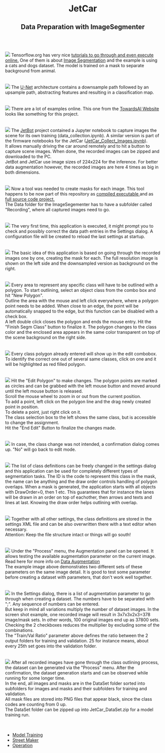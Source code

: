 <h1 style="text-align: center;">JetCar</h1>
<h2 style="text-align: center;">Data Preparation with ImageSegmenter</h2>
<br><br>
<br><img src="assets/images/data_preparation/01-catsndogs.jpg"/>
Tensorflow.org has very nice <a href="https://www.tensorflow.org/tutorials/images/segmentation">tutorials to go through and even execute online.</a> One of them is about <a href="https://www.tensorflow.org/tutorials/images/segmentation">Image Segmentation</a> and the example is using a cats and dogs dataset. The model is trained on a mask to separate background from animal.
<br><br>
<br><img src="assets/images/data_preparation/02-unet.jpg"/>
The <a href="https://lmb.informatik.uni-freiburg.de/people/ronneber/u-net/">U-Net</a> architecture contains a downsample path followed by an upsample path, abstracting features and resulting in a classification map. 
<br><br>
<br><img src="assets/images/data_preparation/03-towardsai.jpg"/>
There are a lot of examples online. This one from the <a href="https://towardsai.net/p/l/machine-learning-7">TowardsAI Website</a> looks like something for this project.
<br><br>
<br><img src="assets/images/data_preparation/04-capture.jpg"/>
The <a href="https://github.com/NVIDIA-AI-IOT/jetbot">JetBot</a> project contained a Jupyter notebook to capture images the scene for its own training (data_collection.ipynb). A similar version is part of the firmware notebooks for the JetCar (<a href="https://github.com/StefansAI/JetCar/tree/main/firmware/jetcar/notebooks/JetCar_Collect_Images.ipynb">JetCar_Collect_Images.ipynb</a>).<br>It allows manually driving the car around remotely and to hit a button to capture scene images. When done, the recorded images can be zipped and downloaded to the PC.<br>
JetBot and JetCar use image sizes of 224x224 for the inference. For better data augmentation however, the recorded images are here 4 times as big in both dimensions. 
<br><br>
<br><img src="assets/images/data_preparation/05-Data.jpg"/>
Now a tool was needed to create masks for each image. This tool happens to be now part of this repository as <a href="https://github.com/StefansAI/JetCar/tree/main/tools/bin/ImageSegmenter">compiled executable </a>and as <a href="https://github.com/StefansAI/JetCar/tree/main/tools/source/ImageSegmenter">full source code project.</a><br>
The Data folder for the ImageSegementer has to have a subfolder called "Recording", where all captured images need to go. 
<br><br>
<br><img src="assets/images/data_preparation/06-setup.jpg"/>
The very first time, this application is executed, it might prompt you to check and possibly correct the data path entries in the Settings dialog. A configuration file will be created to reload the last settings at startup.
<br><br>
<br><img src="assets/images/data_preparation/07-ImageSegementer.jpg"/>
The basic idea of this application is based on going through the recorded images one by one, creating the mask for each. The full resolution image is shown on the left side and the downsampled version as background on the right.
<br><br>
<br><img src="assets/images/data_preparation/08-objects.jpg"/>
Every area to represent any specific class will have to be outlined with a polygon. To start outlining, select an object class from the combo box and hit "New Polygon". <br>Outline the area with the mouse and left click everywhere, where a polygon point needs to be added. When close to an edge, the point will be automatically snapped to the edge, but this function can be disabled with a check box. <br>A left double click closes the polygon and ends the mouse entry. Hit the "Finish Segm Class" button to finalize it. The polygon changes to the class color and the enclosed area appears in the same color transparent on top of the scene background on the right side.
<br><br>
<br><img src="assets/images/data_preparation/09-edit.jpg"/>
Every class polygon already entered will show up in the edit combobox. To identify the correct one out of several same classes, click on one and it will be highlighted as red filled polygon.
<br><br>
<br><img src="assets/images/data_preparation/10-edit.jpg"/>
Hit the "Edit Polygon" to make changes. The polygon points are marked as circles and can be grabbed with the left mouse button and moved around until the left mouse button is released. <br>Scroll the mouse wheel to zoom in or out from the current position. <br>To add a point, left click on the polygon line and the drag newly created point in position. <br>To delete a point, just right click on it.<br>
The class selection box to the left shows the same class, but is accessible to change the assignment.<br>
Hit the "End Edit" Button to finalize the changes made.
<br><br>
<br><img src="assets/images/data_preparation/11-confirm.jpg"/>
In case, the class change was not intended, a confirmation dialog comes up. "No" will go back to edit mode. 
<br><br>
<br><img src="assets/images/data_preparation/12-classlist.jpg"/>
The list of class definitions can be freely changed in the settings dialog and this application can be used for completely different types of segmentation tasks.
The ID is the code to represent this class in the mask, the name can be anything and the draw order controls handling of polygon overlaps. When a mask is generated, the application starts with all objects with DrawOrder=0, then 1 etc. This guarantees that for instance the lanes will be drawn in an order on top of eachother, then arrows and texts and lines at last. Knowing the draw order helps outlining with overlap.
<br><br>
<br><img src="assets/images/data_preparation/13-xml.jpg"/>
Together with all other settings, the class definitions are stored in the settings XML file and can be also overwritten there with a text editor when necessary.<br>
Attention: Keep the file structure intact or things will go south!
<br><br>
<br><img src="assets/images/data_preparation/14-augpanel.jpg"/>
Under the "Process" menu, the Augmentation panel can be opened. It allows testing the available augmentation parameter on the current image. Read here for more info on <a href="https://www.tensorflow.org/tutorials/images/data_augmentation">Data Augmentation</a><br>
The example image above demonstrates two different sets of these parameters on the same image detail. It is good to test some parameter before creating a dataset with parameters, that don't work well together.
<br><br>
<br><img src="assets/images/data_preparation/15-augparms.jpg"/>
In the Settings dialog, there is a list of augmentation parameter to go through when creating a dataset. The numbers have to be separated with ";". Any sequence of numbers can be entered. <br>
But keep in mind all variations multiply the number of dataset images. In the screen shot example, one recorded image will result in 3x7x3x2x3=378 image/mask sets. In other words, 100 original images end up as 37800 sets. Checking the 2 checkboxes reduces the multiplier by excluding some of the combinations.<br>
The "Train/Val Ratio" parameter above defines the ratio between the 2 output folders for training and validation. 25 for instance means, about every 25th set goes into the validation folder.
<br><br>
<br><img src="assets/images/data_preparation/16-process.jpg"/>
After all recorded images have gone through the class outlining process, the dataset can be generated via the "Process" menu. After the confirmation, the dataset generation starts and can be observed while running for some longer time.<br>
In the end, all images and masks are in the DataSet folder sorted into subfolders for images and masks and their subfolders for training and validation.<br>
All mask files are stored into PNG files that appear black, since the class codes are counting from 0 up.<br>
The DataSet folder can be zipped up into JetCar_DataSet.zip for a model training run.
<br><br><br>

- [Model Training](Model%20Training.md)
- [Street Maker](StreetMaker.md)
- [Operation](Operation.md)

